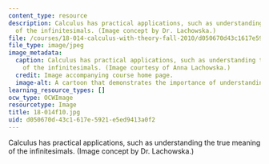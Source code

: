 ```yaml
---
content_type: resource
description: Calculus has practical applications, such as understanding the true meaning
  of the infinitesimals. (Image concept by Dr. Lachowska.)
file: /courses/18-014-calculus-with-theory-fall-2010/d050670d43c1617e5921e5ed9413a0f2_18-014f10.jpg
file_type: image/jpeg
image_metadata:
  caption: Calculus has practical applications, such as understanding the true meaning
    of the infinitesimals. (Image courtesy of Anna Lachowska.)
  credit: Image accompanying course home page.
  image-alt: A cartoon that demonstrates the importance of understanding the infinitestimals.
learning_resource_types: []
ocw_type: OCWImage
resourcetype: Image
title: 18-014f10.jpg
uid: d050670d-43c1-617e-5921-e5ed9413a0f2
---
```

Calculus has practical applications, such as understanding the true meaning of the infinitesimals. (Image concept by Dr. Lachowska.)

